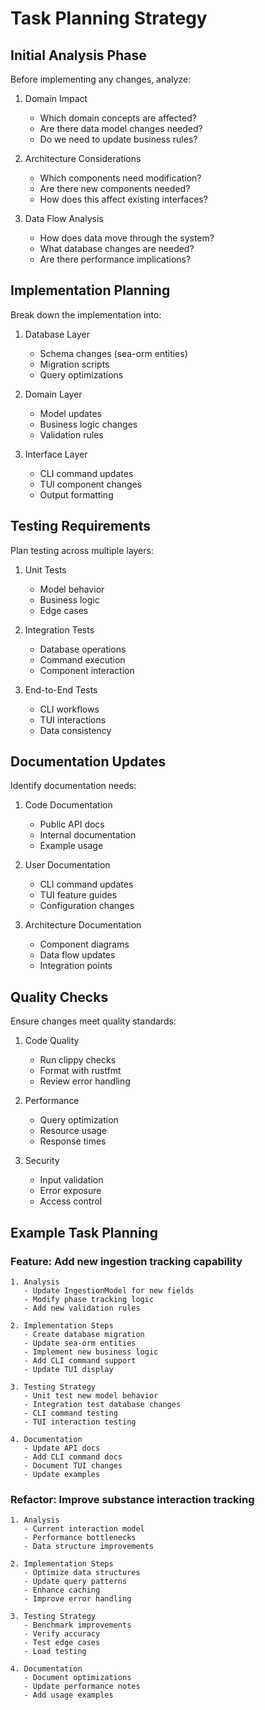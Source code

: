 # Task Planning Strategy

## Initial Analysis Phase
Before implementing any changes, analyze:

1. Domain Impact
   - Which domain concepts are affected?
   - Are there data model changes needed?
   - Do we need to update business rules?

2. Architecture Considerations
   - Which components need modification?
   - Are there new components needed?
   - How does this affect existing interfaces?

3. Data Flow Analysis
   - How does data move through the system?
   - What database changes are needed?
   - Are there performance implications?

## Implementation Planning
Break down the implementation into:

1. Database Layer
   - Schema changes (sea-orm entities)
   - Migration scripts
   - Query optimizations

2. Domain Layer
   - Model updates
   - Business logic changes
   - Validation rules

3. Interface Layer
   - CLI command updates
   - TUI component changes
   - Output formatting

## Testing Requirements
Plan testing across multiple layers:

1. Unit Tests
   - Model behavior
   - Business logic
   - Edge cases

2. Integration Tests
   - Database operations
   - Command execution
   - Component interaction

3. End-to-End Tests
   - CLI workflows
   - TUI interactions
   - Data consistency

## Documentation Updates
Identify documentation needs:

1. Code Documentation
   - Public API docs
   - Internal documentation
   - Example usage

2. User Documentation
   - CLI command updates
   - TUI feature guides
   - Configuration changes

3. Architecture Documentation
   - Component diagrams
   - Data flow updates
   - Integration points

## Quality Checks
Ensure changes meet quality standards:

1. Code Quality
   - Run clippy checks
   - Format with rustfmt
   - Review error handling

2. Performance
   - Query optimization
   - Resource usage
   - Response times

3. Security
   - Input validation
   - Error exposure
   - Access control

## Example Task Planning

### Feature: Add new ingestion tracking capability
```
1. Analysis
   - Update IngestionModel for new fields
   - Modify phase tracking logic
   - Add new validation rules

2. Implementation Steps
   - Create database migration
   - Update sea-orm entities
   - Implement new business logic
   - Add CLI command support
   - Update TUI display

3. Testing Strategy
   - Unit test new model behavior
   - Integration test database changes
   - CLI command testing
   - TUI interaction testing

4. Documentation
   - Update API docs
   - Add CLI command docs
   - Document TUI changes
   - Update examples
```

### Refactor: Improve substance interaction tracking
```
1. Analysis
   - Current interaction model
   - Performance bottlenecks
   - Data structure improvements

2. Implementation Steps
   - Optimize data structures
   - Update query patterns
   - Enhance caching
   - Improve error handling

3. Testing Strategy
   - Benchmark improvements
   - Verify accuracy
   - Test edge cases
   - Load testing

4. Documentation
   - Document optimizations
   - Update performance notes
   - Add usage examples
```
